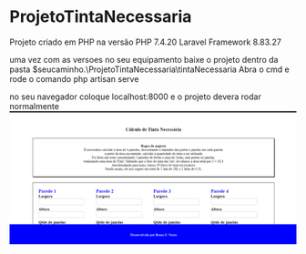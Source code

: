 # ProjetoTintaNecessaria
 
Projeto criado em PHP na versão 
PHP 7.4.20 
Laravel Framework 8.83.27

uma vez com as versoes no seu equipamento  baixe o projeto 
dentro da pasta 
$seucaminho.\ProjetoTintaNecessaria\tintaNecessaria
Abra o cmd e rode o comando 
php artisan serve 

no seu navegador coloque localhost:8000 
e o projeto devera rodar normalmente 
<img src="img/telaInicial.PNG" alt="tela-Principal">
